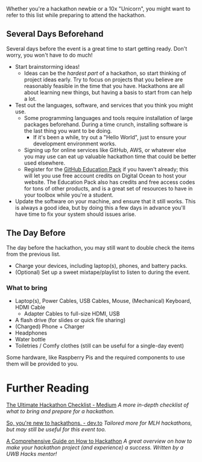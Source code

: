 Whether you're a hackathon newbie or a 10x "Unicorn",
you might want to refer to this list while preparing
to attend the hackathon.

## Several Days Beforehand

Several days before the event is a great time
to start getting ready. Don't worry, you won't have
to do much!

- Start brainstorming ideas!
  - Ideas can be the _hardest part_ of a hackathon,
  so start thinking of project ideas early.
  Try to focus on projects that you believe
  are reasonably feasible in the time that you have.
  Hackathons are all about learning new things,
  but having a basis to start from can help a lot.
- Test out the languages, software, and services that
  you think you might use.
  - Some programming languages and tools require
  installation of large packages beforehand. During a
  time crunch, installing software is the last thing
  you want to be doing.
    - If it's been a while, try out a "Hello World",
    just to ensure your development environment works.
  - Signing up for online services like GitHub, AWS,
  or whatever else you may use can eat up valuable
  hackathon time that could be better used elsewhere.
  - Register for the [GitHub Education Pack](https://education.github.com/pack) 
  if you haven't already; this will let you use free 
  account credits on Digital Ocean to host your website. 
  The Education Pack also has credits and free access codes 
  for tons of other products, and is a great set of 
  resources to have in your toolbox while you're a student.
- Update the software on your machine, and ensure that
  it still works. This is always a good idea, but by
  doing this a few days in advance you'll have time
  to fix your system should issues arise.

## The Day Before

The day before the hackathon, you may still want to
double check the items from the previous list.

- Charge your devices, including laptop(s), phones,
  and battery packs.
- (Optional) Set up a sweet mixtape/playlist to listen
  to during the event.

### What to bring

- Laptop(s), Power Cables, USB Cables, Mouse, (Mechanical) Keyboard, HDMI Cable
  - Adapter Cables to full-size HDMI, USB
- A flash drive (for slides or quick file sharing)
- (Charged) Phone + Charger
- Headphones
- Water bottle
- Toiletries / Comfy clothes (still can be useful for a single-day event)

Some hardware, like Raspberry Pis and the required components to use
them will be provided to you.

# Further Reading

[The Ultimate Hackathon Checklist - Medium][hackathon-checklist]
_A more in-depth checklist of what to bring and prepare for a hackathon._

[So, you're new to hackathons. - dev.to][so-ur-new-to-hacking]
_Tailored more for MLH hackathons, but may still be useful for this event too._

[A Comprehensive Guide on How to Hackathon][how-to-hackathon]
_A great overview on how to make your hackathon project (and experience) a success. Written by a UWB Hacks mentor!_

[hackathon-checklist]: https://medium.com/hackconcordia/hackathon-checklist-525cc675a83f
[so-ur-new-to-hacking]: https://dev.to/kimcodes/so-youre-new-to-hackathons
[how-to-hackathon]: https://medium.com/@adammirza_97878/a-comprehensive-guide-on-how-to-hackathon-6d7ec00e1a08
[installing-software]: test
